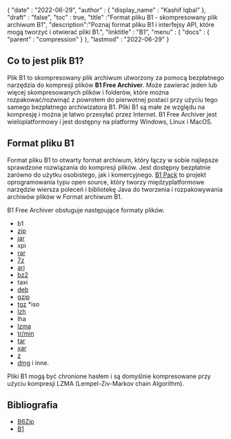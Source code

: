 {
  "date" : "2022-06-29",
  "author" : {
    "display_name" : "Kashif Iqbal"
},
  "draft" : "false",
  "toc" : true,
  "title" :"Format pliku B1 - skompresowany plik archiwum B1",
  "description":"Poznaj format pliku B1 i interfejsy API, które mogą tworzyć i otwierać pliki B1.",
  "linktitle" : "B1",
  "menu" : {
    "docs" : {
      "parent" : "compression"
}
},
  "lastmod" : "2022-06-29"
}

## Co to jest plik B1?

Plik B1 to skompresowany plik archiwum utworzony za pomocą bezpłatnego narzędzia do kompresji plików **B1 Free Archiver**. Może zawierać jeden lub więcej skompresowanych plików i folderów, które można rozpakować/rozwinąć z powrotem do pierwotnej postaci przy użyciu tego samego bezpłatnego archiwizatora B1. Pliki B1 są małe ze względu na kompresję i można je łatwo przesyłać przez Internet. B1 Free Archiver jest wieloplatformowy i jest dostępny na platformy Windows, Linux i MacOS.

## Format pliku B1

Format pliku B1 to otwarty format archiwum, który łączy w sobie najlepsze sprawdzone rozwiązania do kompresji plików. Jest dostępny bezpłatnie zarówno do użytku osobistego, jak i komercyjnego. [B1 Pack](https://github.com/b1-pack/b1-pack) to projekt oprogramowania typu open source, który tworzy międzyplatformowe narzędzie wiersza poleceń i bibliotekę Java do tworzenia i rozpakowywania archiwów plików w Format archiwum B1.

B1 Free Archiver obsługuje następujące formaty plików.

* b1
* [zip](/pl/compression/zip/)
* [jar](/pl/programming/jar/)
* xpi
* [rar](/pl/compression/rar/)
* [7z](/pl/compression/7z/)
* [arj](/pl/compression/arj/)
* [bz2](/pl/compression/bz2/)
* taxi
* [deb](/pl/compression/deb/)
* [gzip](/pl/compression/gzip/)
* [tgz](/pl/compression/tgz/)
*iso
* [lzh](/pl/compression/lzh/)
* lha
* [lzma](/pl/compression/lzma/)
* [tr/min](/pl/compression/tr/min/)
* [tar](/pl/compression/tar/)
* [xar](/pl/compression/xar/)
* [z](/pl/compression/z/)
* [dmg](/pl/compression/dmg/) i inne.

Pliki B1 mogą być chronione hasłem i są domyślnie kompresowane przy użyciu kompresji LZMA (Lempel-Ziv-Markov chain Algorithm).

## Bibliografia

* [B6Zip](http://b6zip.com)
* [B1](https://b1.org/)

